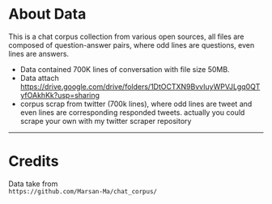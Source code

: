 # About Data

This is a chat corpus collection from various open sources, all files are composed of question-answer pairs, where odd lines are questions, even lines are answers.
- Data contained 700K lines of conversation with file size 50MB.
- Data attach https://drive.google.com/drive/folders/1DtOCTXN9BvvIuyWPVJLgq0QTyfOAkhKk?usp=sharing
- corpus scrap from twitter (700k lines), where odd lines are tweet and even lines are corresponding responded tweets. actually you could scrape your own with my twitter scraper repository

-------------------------------------------------------------------------------------------------------------------------------------------
# Credits
Data take from  
`https://github.com/Marsan-Ma/chat_corpus/`
